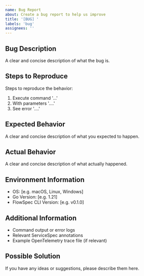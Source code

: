 ```yaml
---
name: Bug Report
about: Create a bug report to help us improve
title: '[BUG] '
labels: 'bug'
assignees: ''
---
```


## Bug Description
A clear and concise description of what the bug is.

## Steps to Reproduce
Steps to reproduce the behavior:
1. Execute command '...'
2. With parameters '....'
3. See error '....'

## Expected Behavior
A clear and concise description of what you expected to happen.

## Actual Behavior
A clear and concise description of what actually happened.

## Environment Information
- OS: [e.g. macOS, Linux, Windows]
- Go Version: [e.g. 1.21]
- FlowSpec CLI Version: [e.g. v0.1.0]

## Additional Information
- Command output or error logs
- Relevant ServiceSpec annotations
- Example OpenTelemetry trace file (if relevant)

## Possible Solution
If you have any ideas or suggestions, please describe them here.